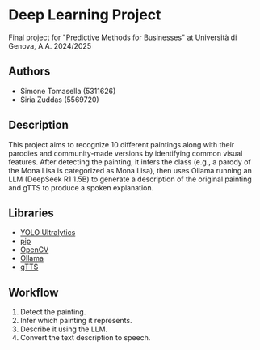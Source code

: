 # Deep Learning Project

Final project for "Predictive Methods for Businesses" at Università di Genova, A.A. 2024/2025

## Authors
- Simone Tomasella (5311626)
- Siria Zuddas (5569720)

## Description
This project aims to recognize 10 different paintings along with their parodies and community-made versions by identifying common visual features. After detecting the painting, it infers the class (e.g., a parody of the Mona Lisa is categorized as Mona Lisa), then uses Ollama running an LLM (DeepSeek R1 1.5B) to generate a description of the original painting and gTTS to produce a spoken explanation.

## Libraries
- [YOLO Ultralytics](https://github.com/ultralytics/ultralytics)
- [pip](https://pypi.org/project/pip/)
- [OpenCV](https://opencv.org/)
- [Ollama](https://github.com/jmorganca/ollama)
- [gTTS](https://pypi.org/project/gTTS/)

## Workflow
1. Detect the painting.
2. Infer which painting it represents.
3. Describe it using the LLM.
4. Convert the text description to speech.
